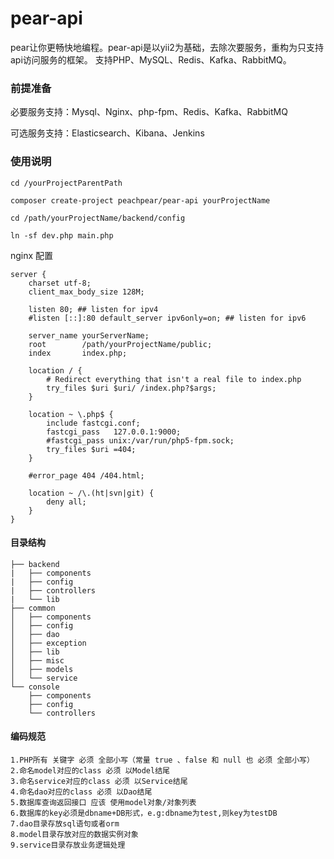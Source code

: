 # pear-api
pear让你更畅快地编程。pear-api是以yii2为基础，去除次要服务，重构为只支持api访问服务的框架。
支持PHP、MySQL、Redis、Kafka、RabbitMQ。 

### 前提准备

必要服务支持：Mysql、Nginx、php-fpm、Redis、Kafka、RabbitMQ

可选服务支持：Elasticsearch、Kibana、Jenkins

### 使用说明

```
cd /yourProjectParentPath

composer create-project peachpear/pear-api yourProjectName

cd /path/yourProjectName/backend/config

ln -sf dev.php main.php
```

nginx 配置
```
server {
    charset utf-8;
    client_max_body_size 128M;

    listen 80; ## listen for ipv4
    #listen [::]:80 default_server ipv6only=on; ## listen for ipv6

    server_name yourServerName;
    root        /path/yourProjectName/public;
    index       index.php;

    location / {
        # Redirect everything that isn't a real file to index.php
        try_files $uri $uri/ /index.php?$args;
    }

    location ~ \.php$ {
        include fastcgi.conf;
        fastcgi_pass   127.0.0.1:9000;
        #fastcgi_pass unix:/var/run/php5-fpm.sock;
        try_files $uri =404;
    }

    #error_page 404 /404.html;

    location ~ /\.(ht|svn|git) {
        deny all;
    }
}
```

#### 目录结构
```
├── backend
|   ├── components
|   ├── config
|   ├── controllers
|   └── lib
├── common
│   ├── components
│   ├── config
│   ├── dao
│   ├── exception
│   ├── lib
│   ├── misc
│   ├── models
│   └── service
└── console
    ├── components
    ├── config
    └── controllers    
```

#### 编码规范
```
1.PHP所有 关键字 必须 全部小写（常量 true 、false 和 null 也 必须 全部小写）
2.命名model对应的class 必须 以Model结尾
3.命名service对应的class 必须 以Service结尾
4.命名dao对应的class 必须 以Dao结尾
5.数据库查询返回接口 应该 使用model对象/对象列表
6.数据库的key必须是dbname+DB形式，e.g:dbname为test,则key为testDB
7.dao目录存放sql语句或者orm
8.model目录存放对应的数据实例对象
9.service目录存放业务逻辑处理
```